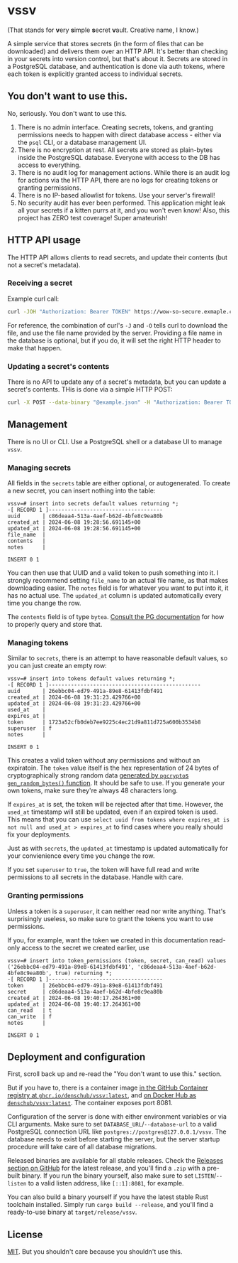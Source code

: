 # vssv

(That stands for **v**ery **s**imple **s**ecret **v**ault. Creative name, I know.)

A simple service that stores secrets (in the form of files that can be downloaded) and delivers them over an HTTP API. It's better than checking in your secrets into version control, but that's about it. Secrets are stored in a PostgreSQL database, and authentication is done via auth tokens, where each token is explicitly granted access to individual secrets.

## You don't want to use this.

No, seriously. You don't want to use this.

1. There is no admin interface. Creating secrets, tokens, and granting permissions needs to happen with direct database access - either via the `psql` CLI, or a database management UI.
2. There is no encryption at rest. All secrets are stored as plain-bytes inside the PostgreSQL database. Everyone with access to the DB has access to everything.
3. There is no audit log for management actions. While there is an audit log for actions via the HTTP API, there are no logs for creating tokens or granting permissions.
4. There is no IP-based allowlist for tokens. Use your server's firewall!
5. No security audit has ever been performed. This application might leak all your secrets if a kitten purrs at it, and you won't even know! Also, this project has ZERO test coverage! Super amateurish!

## HTTP API usage

The HTTP API allows clients to read secrets, and update their contents (but not a secret's metadata).

### Receiving a secret

Example curl call:

```sh
curl -JOH "Authorization: Bearer TOKEN" https://wow-so-secure.exmaple.com/secret/UUID
```

For reference, the combination of curl's `-J` and `-O` tells curl to download the file, and use the file name provided by the server. Providing a file name in the database is optional, but if you do, it will set the right HTTP header to make that happen.

### Updating a secret's contents

There is no API to update any of a secret's metadata, but you can update a secret's contents. THis is done via a simple HTTP POST:

```sh
curl -X POST --data-binary "@example.json" -H "Authorization: Bearer TOKEN" https://wow-so-secure.exmaple.com/secret/UUID/contents
```

## Management

There is no UI or CLI. Use a PostgreSQL shell or a database UI to manage `vssv`.

### Managing secrets

All fields in the `secrets` table are either optional, or autogenerated. To create a new secret, you can insert nothing into the table:

```
vssv=# insert into secrets default values returning *;
-[ RECORD 1 ]------------------------------------
uuid       | c86deaa4-513a-4aef-b62d-4bfe8c9ea80b
created_at | 2024-06-08 19:28:56.691145+00
updated_at | 2024-06-08 19:28:56.691145+00
file_name  |
contents   |
notes      |

INSERT 0 1
```

You can then use that UUID and a valid token to push something into it. I strongly recommend setting `file_name` to an actual file name, as that makes downloading easier. The `notes` field is for whatever you want to put into it, it has no actual use. The `updated_at` column is updated automatically every time you change the row.

The `contents` field is of type `bytea`. [Consult the PG documentation](https://www.postgresql.org/docs/current/datatype-binary.html) for how to properly query and store that.

### Managing tokens

Similar to `secrets`, there is an attempt to have reasonable default values, so you can just create an empty row:

```
vssv=# insert into tokens default values returning *;
-[ RECORD 1 ]------------------------------------------------
uuid       | 26ebbc04-ed79-491a-89e8-61413fdbf491
created_at | 2024-06-08 19:31:23.429766+00
updated_at | 2024-06-08 19:31:23.429766+00
used_at    |
expires_at |
token      | 1723a52cfb0deb7ee9225c4ec21d9a811d725a600b3534b8
superuser  | f
notes      |

INSERT 0 1
```

This creates a valid token without any permissions and without an expiratoin. The `token` value itself is the hex representation of 24 bytes of cryptographically strong random data [generated by `pgcrypto`s `gen_random_bytes()` function](https://www.postgresql.org/docs/current/pgcrypto.html#PGCRYPTO-RANDOM-DATA-FUNCS). It should be safe to use. If you generate your own tokens, make sure they're always 48 characters long.

If `expires_at` is set, the token will be rejected after that time. However, the `used_at` timestamp will still be updated, even if an expired token is used. This means that you can use `select uuid from tokens where expires_at is not null and used_at > expires_at` to find cases where you really should fix your deployments.

Just as with `secrets`, the `updated_at` timestamp is updated automatically for your convienience every time you change the row.

If you set `superuser` to `true`, the token will have full read and write permissions to all secrets in the database. Handle with care.

### Granting permissions

Unless a token is a `superuser`, it can neither read nor write anything. That's surprisingly useless, so make sure to grant the tokens you want to use permissions.

If you, for example, want the token we created in this documentation read-only access to the secret we created earlier, use

```
vssv=# insert into token_permissions (token, secret, can_read) values ('26ebbc04-ed79-491a-89e8-61413fdbf491', 'c86deaa4-513a-4aef-b62d-4bfe8c9ea80b', true) returning *;
-[ RECORD 1 ]------------------------------------
token      | 26ebbc04-ed79-491a-89e8-61413fdbf491
secret     | c86deaa4-513a-4aef-b62d-4bfe8c9ea80b
created_at | 2024-06-08 19:40:17.264361+00
updated_at | 2024-06-08 19:40:17.264361+00
can_read   | t
can_write  | f
notes      |

INSERT 0 1
```

## Deployment and configuration

First, scroll back up and re-read the "You don't want to use this." section.

But if you have to, there is a container image [in the GitHub Container registry at `ghcr.io/denschub/vssv:latest`](https://github.com/denschub/vssv/pkgs/container/vssv), and [on Docker Hub as `denschub/vssv:latest`](https://hub.docker.com/repository/docker/denschub/vssv/general). The container exposes port 8081.

Configuration of the server is done with either environment variables or via CLI arguments. Make sure to set `DATABASE_URL`/`--database-url` to a valid PostgreSQL connection URL like `postgres://postgres@127.0.0.1/vssv`. The database needs to exist before starting the server, but the server startup procedure will take care of all database migrations.

Released binaries are available for all stable releases. Check the [Releases section on GitHub](https://github.com/denschub/vssv/releases) for the latest release, and you'll find a `.zip` with a pre-built binary. If you run the binary yourself, also make sure to set `LISTEN`/`--listen` to a valid listen address, like `[::1]:8081`, for example.

You can also build a binary yourself if you have the latest stable Rust toolchain installed. Simply run `cargo build --release`, and you'll find a ready-to-use binary at `target/release/vssv`.

## License

[MIT](/LICENSE). But you shouldn't care because you shouldn't use this.
